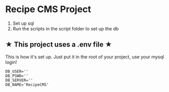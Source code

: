 # Recipe CMS Project

1. Set up sql
2. Run the scripts in the script folder to set up the db

## &#9733; This project uses a .env file &#9733;

This is how it's set up. Just put it in the root of your project, use your mysql login!

```
DB_USER=''
DB_PSWD=''
DB_SERVER=''
DB_NAME='RecipeCMS'
```
